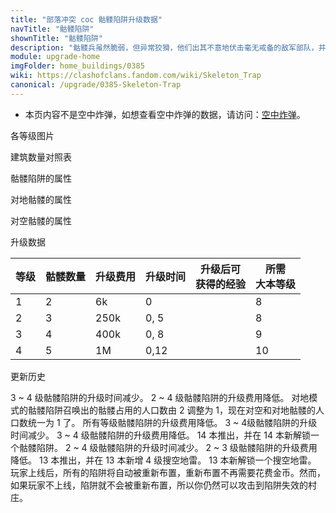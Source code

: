 ```yaml
---
title: "部落冲突 coc 骷髅陷阱升级数据"
navTitle: "骷髅陷阱"
shownTitle: "骷髅陷阱"
description: "骷髅兵虽然脆弱，但异常狡猾，他们出其不意地伏击毫无戒备的敌军部队，并分散敌军注意力！您可以将骷髅陷阱的目标设置为地面部队或空中部队。"
module: upgrade-home
imgFolder: home_buildings/0385
wiki: https://clashofclans.fandom.com/wiki/Skeleton_Trap
canonical: /upgrade/0385-Skeleton-Trap
---
```


- 本页内容不是空中炸弹，如想查看空中炸弹的数据，请访问：[空中炸弹](/upgrade/0382-Air-Bomb)。

<UnitInfo :folder="$frontmatter.imgFolder" imgSrc="Skeleton_Trap_info.png" :imgAlt="$frontmatter.navTitle" :description="$frontmatter.description" :isSmallImg="true" />

<SmallTitle>各等级图片</SmallTitle>

<Panel>
    <UnitImgGroup title="地面模式" :folder="$frontmatter.imgFolder">
        <UnitImg imgTitle="1 - 2 级" imgSrc="Skeleton_Trap1.png" />
        <UnitImg imgTitle="3 - 4 级" imgSrc="Skeleton_Trap3.png" />
    </UnitImgGroup>
    <UnitImgGroup title="空中模式" :folder="$frontmatter.imgFolder">
        <UnitImg imgTitle="1 - 2 级" imgSrc="Skeleton_Trap1_Air.png" />
        <UnitImg imgTitle="3 - 4 级" imgSrc="Skeleton_Trap3_Air.png" />
    </UnitImgGroup>
    <UnitImgGroup title="未重新布置" :folder="$frontmatter.imgFolder">
        <UnitImg imgTitle="1 - 2 级" imgSrc="Skeleton_Trap1_unarmed.png" />
        <UnitImg imgTitle="3 - 4 级" imgSrc="Skeleton_Trap3_unarmed.png" />
    </UnitImgGroup>
</Panel>

<SmallTitle>建筑数量对照表</SmallTitle>

<BuildingNum>
    <BuildingNumRow title="大本等级" num="1 - 7, 8 - 9, 10 - 13, 14 - 17" />
    <BuildingNumRow title="建筑数量" num="    0,     2,       3,       4" />
</BuildingNum>

<SmallTitle>骷髅陷阱的属性</SmallTitle>

<UnitProperties>
    <UnitProperty pKey="占地面积" pValue="1×1" />
    <UnitProperty pKey="作用类型" pValue="召唤骷髅" />
    <UnitProperty pKey="作用目标" pValue="可调地面或空中目标" />
    <UnitProperty pKey="召唤间隔时间" pValue="0.15 秒" />
    <UnitProperty pKey="触发半径" pValue="5 格" />
</UnitProperties>

<SmallTitle>对地骷髅的属性</SmallTitle>

<UnitProperties>
    <UnitProperty pKey="攻击偏好" pValue="无" />
    <UnitProperty pKey="攻击的目标" pValue="仅地面目标" />
    <UnitProperty pKey="占据人口" pValue="1" />
    <UnitProperty pKey="移动速度" pValue="3 格/秒" />
    <UnitProperty pKey="攻击距离" pValue="0.4 格" />
    <UnitProperty pKey="攻速" pValue="0.7 秒/次" />
    <UnitProperty pKey="每秒伤害" pValue="25" />
    <UnitProperty pKey="每次伤害" pValue="17.5" />
    <UnitProperty pKey="生命值" pValue="30" />
</UnitProperties>

<SmallTitle>对空骷髅的属性</SmallTitle>

<UnitProperties>
    <UnitProperty pKey="攻击偏好" pValue="无" />
    <UnitProperty pKey="攻击的目标" pValue="仅空中目标" />
    <UnitProperty pKey="占据人口" pValue="1" />
    <UnitProperty pKey="移动速度" pValue="2.2 格/秒" />
    <UnitProperty pKey="攻击距离" pValue="0 (紧贴目标)" />
    <UnitProperty pKey="攻速" pValue="0.7 秒/次" />
    <UnitProperty pKey="每秒伤害" pValue="25" />
    <UnitProperty pKey="每次伤害" pValue="17.5" />
    <UnitProperty pKey="生命值" pValue="30" />
</UnitProperties>

<SmallTitle>升级数据</SmallTitle>

<script setup>
const tableExtraInfo = [
    {
        "column": 2,
        "type": "cost",
        "gpClass": "building",
        "icon": "Gold"
    },
    {
        "column": 3,
        "type": "time",
        "gpClass": "building"
    },
    {
        "column": 4,
        "type": "exp",
        "icon": "Exp"
    }
];
</script>

<UnitTable :tableExtraInfo="tableExtraInfo">

| 等级 | 骷髅数量 | 升级费用 | 升级时间 |升级后可<br>获得的经验|所需<br>大本等级|
| ---- |   ---   |   ---   |   ---   |         ---        |      ---      |
|   1  |    2    |     6k  |   0     |                    |        8      |
|   2  |    3    |   250k  |   0, 5  |                    |        8      |
|   3  |    4    |   400k  |   0, 8  |                    |        9      |
|   4  |    5    |     1M  |   0,12  |                    |       10      |

</UnitTable>

<SmallTitle>更新历史</SmallTitle>

<Timeline>
    <TimelineItem date="2025/03/24">
        <TimelineRow>3 ~ 4 级骷髅陷阱的升级时间减少。</TimelineRow>
        <TimelineRow>2 ~ 4 级骷髅陷阱的升级费用降低。</TimelineRow>
        <TimelineRow>对地模式的骷髅陷阱召唤出的骷髅占用的人口数由 2 调整为 1，现在对空和对地骷髅的人口数统一为 1 了。</TimelineRow>
    </TimelineItem>
    <TimelineItem date="2023/12/12">
        <TimelineRow>所有等级骷髅陷阱的升级费用降低。</TimelineRow>
        <TimelineRow>3 ~ 4级骷髅陷阱的升级时间减少。</TimelineRow>
    </TimelineItem>
    <TimelineItem date="2021/12/09">
        <TimelineRow>3 ~ 4 级骷髅陷阱的升级费用降低。</TimelineRow>
    </TimelineItem>
    <TimelineItem date="2021/04/12">
        <TimelineRow>14 本推出，并在 14 本新解锁一个骷髅陷阱。</TimelineRow>
        <TimelineRow>2 ~ 4 级骷髅陷阱的升级时间减少。</TimelineRow>
        <TimelineRow>2 ~ 3 级骷髅陷阱的升级费用降低。</TimelineRow>
    </TimelineItem>
    <TimelineItem date="2019/12/09">
        <TimelineRow>13 本推出，并在 13 本新增 4 级搜空地雷。</TimelineRow>
        <TimelineRow>13 本新解锁一个搜空地雷。</TimelineRow>
    </TimelineItem>
    <TimelineItem date="2019/04/02">
        <TimelineRow>玩家上线后，所有的陷阱将自动被重新布置，重新布置不再需要花费金币。然而，如果玩家不上线，陷阱就不会被重新布置，所以你仍然可以攻击到陷阱失效的村庄。</TimelineRow>
    </TimelineItem>
    <TimelineItem :historyBottom="true" />
</Timeline>